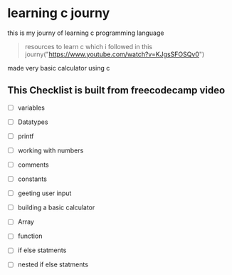 # learning c journy
this is my journy of learning c programming language
>resources to learn c which i followed in this journy("https://www.youtube.com/watch?v=KJgsSFOSQv0")

 made very basic calculator using c 

 ## This Checklist is built from freecodecamp video
 - [ ] variables
 - [ ] Datatypes
 - [ ] printf
 - [ ] working with numbers
 - [ ] comments
 - [ ] constants
 - [ ] geeting user input
 - [ ] building a basic calculator
 - [ ] Array
 - [ ] function
 - [ ] if else statments
 - [ ] nested if else statments

